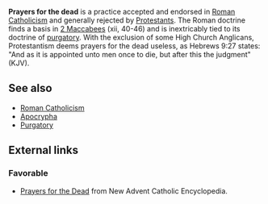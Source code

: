 **Prayers for the dead** is a practice accepted and endorsed in
[Roman Catholicism](Roman_Catholic "Roman Catholic") and generally
rejected by [Protestants](Protestantism "Protestantism"). The Roman
doctrine finds a basis in
[2 Maccabees](http://www.wikipedia.org/wiki/2_Maccabees "wikipedia:2 Maccabees")
(xii, 40-46) and is inextricably tied to its doctrine of
[purgatory](Purgatory "Purgatory"). With the exclusion of some High
Church Anglicans, Protestantism deems prayers for the dead useless,
as Hebrews 9:27 states: "And as it is appointed unto men once to
die, but after this the judgment" (KJV).


## See also

-   [Roman Catholicism](Roman_Catholicism "Roman Catholicism")
-   [Apocrypha](Apocrypha "Apocrypha")
-   [Purgatory](Purgatory "Purgatory")

## External links

### Favorable

-   [Prayers for the Dead](http://www.newadvent.org/cathen/04653a.htm)
    from New Advent Catholic Encyclopedia.